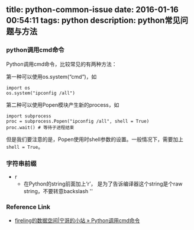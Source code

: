 title: python-common-issue
date: 2016-01-16 00:54:11
tags: python
description: python常见问题与方法
---

### python调用cmd命令

Python调用cmd命令，比较常见的有两种方法：

第一种可以使用os.system(“cmd”)，如

    import os
    os.system("ipconfig /all")

第二种可以使用Popen模块产生新的process，如

    import subprocess
    proc = subprocess.Popen("ipconfig /all", shell = True)
    proc.wait() # 等待子进程结束

但是我们要注意的是，Popen使用时shell参数的设置。一般情况下，需要加上`shell = True`。

### 字符串前缀

-   r
    -   在Python的string前面加上‘r’， 是为了告诉编译器这个string是个raw string，不要转意backslash '\' 

### Reference Link
* [fireling的数据空间|宁哥的小站 » Python调用cmd命令](http://www.lining0806.com/python%E8%B0%83%E7%94%A8cmd%E5%91%BD%E4%BB%A4/)
